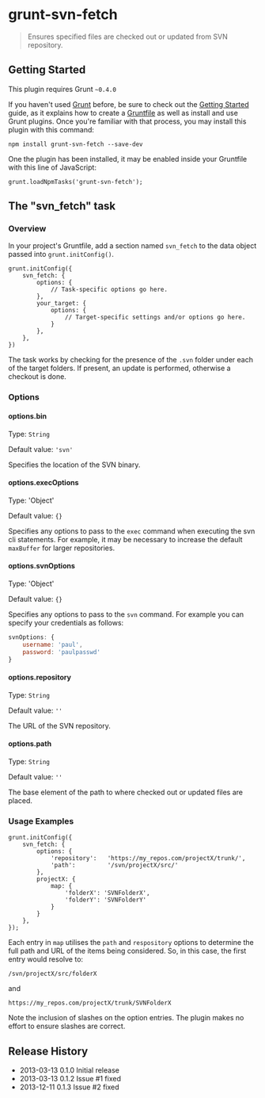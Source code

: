 # grunt-svn-fetch

> Ensures specified files are checked out or updated from SVN repository.

## Getting Started
This plugin requires Grunt `~0.4.0`

If you haven't used [Grunt](http://gruntjs.com/) before, be sure to check out the [Getting Started](http://gruntjs.com/getting-started) guide, as it explains how to create a [Gruntfile](http://gruntjs.com/sample-gruntfile) as well as install and use Grunt plugins. Once you're familiar with that process, you may install this plugin with this command:

	npm install grunt-svn-fetch --save-dev

One the plugin has been installed, it may be enabled inside your Gruntfile with this line of JavaScript:

	grunt.loadNpmTasks('grunt-svn-fetch');

## The "svn_fetch" task

### Overview
In your project's Gruntfile, add a section named `svn_fetch` to the data object passed into `grunt.initConfig()`.

	grunt.initConfig({
		svn_fetch: {
			options: {
				// Task-specific options go here.
			},
			your_target: {
				options: {
					// Target-specific settings and/or options go here.
				}
			},
		},
	})

The task works by checking for the presence of the ```.svn``` folder under each of the target folders. If present, an update is performed, otherwise a checkout is done.

### Options

#### options.bin
Type: `String`

Default value: `'svn'`

Specifies the location of the SVN binary.

#### options.execOptions
Type: 'Object'

Default value: `{}`

Specifies any options to pass to the `exec` command when executing the svn cli statements. For example, it may be necessary to increase the default `maxBuffer` for larger repositories.

#### options.svnOptions
Type: 'Object'

Default value: `{}`

Specifies any options to pass to the `svn` command. For example you can specify your credentials as follows:

```js
svnOptions: {
	username: 'paul',
	password: 'paulpasswd'
}
```

#### options.repository
Type: `String`

Default value: `''`

The URL of the SVN repository.

#### options.path
Type: `String`

Default value: `''`

The base element of the path to where checked out or updated files are placed.

### Usage Examples

	grunt.initConfig({
		svn_fetch: {
			options: {
				'repository':	'https://my_repos.com/projectX/trunk/',
				'path': 		'/svn/projectX/src/'
			},
			projectX: {
	    		map: {
			    	'folderX': 'SVNFolderX',
					'folderY': 'SVNFolderY'
				}
			}
	    },
	});

Each entry in ```map``` utilises the ```path``` and ```respository``` options to determine the full path and URL of the items being considered. So, in this case, the first entry would resolve to:

	/svn/projectX/src/folderX

and

	https://my_repos.com/projectX/trunk/SVNFolderX

Note the inclusion of slashes on the option entries. The plugin makes no effort to ensure slashes are correct.

## Release History
* 2013-03-13 0.1.0 Initial release
* 2013-03-13 0.1.2 Issue #1 fixed
* 2013-12-11 0.1.3 Issue #2 fixed

